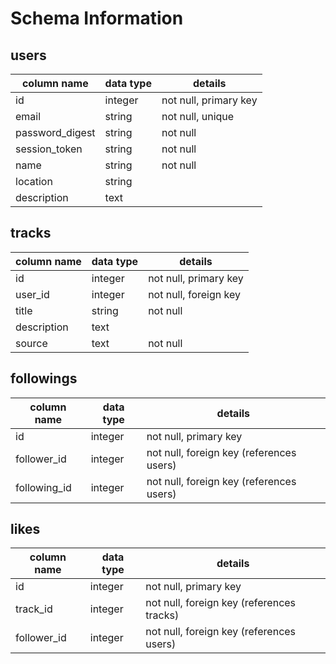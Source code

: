# Schema Information

## users
column name     | data type | details
----------------|---------  |---------
id              | integer   | not null, primary key
email           | string    | not null, unique
password_digest | string    | not null
session_token   | string    | not null
name            | string    | not null
location        | string    | 
description     | text      |

## tracks
column name | data type | details
------------|-----------|---------
id          | integer   | not null, primary key
user_id     | integer   | not null, foreign key
title       | string    | not null
description | text      |
source      | text      | not null

## followings
column name  | data type | details
-------------|-----------|---------
id           | integer   | not null, primary key
follower_id  | integer   | not null, foreign key (references users)
following_id | integer   | not null, foreign key (references users)

## likes
column name | data type | details
------------|-----------|---------
id          | integer   | not null, primary key
track_id    | integer   | not null, foreign key (references tracks)
follower_id | integer   | not null, foreign key (references users)
